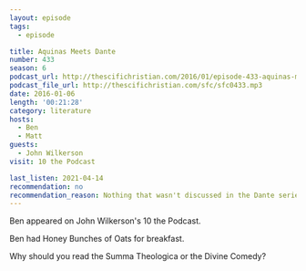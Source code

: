 ```yaml
---
layout: episode
tags:
  - episode

title: Aquinas Meets Dante
number: 433
season: 6
podcast_url: http://thescifichristian.com/2016/01/episode-433-aquinas-meets-dante/
podcast_file_url: http://thescifichristian.com/sfc/sfc0433.mp3
date: 2016-01-06
length: '00:21:28'
category: literature
hosts:
  - Ben
  - Matt
guests:
  - John Wilkerson
visit: 10 the Podcast

last_listen: 2021-04-14
recommendation: no
recommendation_reason: Nothing that wasn't discussed in the Dante series
---
```


Ben appeared on John Wilkerson's 10 the Podcast.

Ben had Honey Bunches of Oats for breakfast.

Why should you read the Summa Theologica or the Divine Comedy?